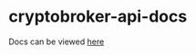 # cryptobroker-api-docs

Docs can be viewed [here](https://cryptobrokerbot.github.io/crypto-broker-api-docs/)
